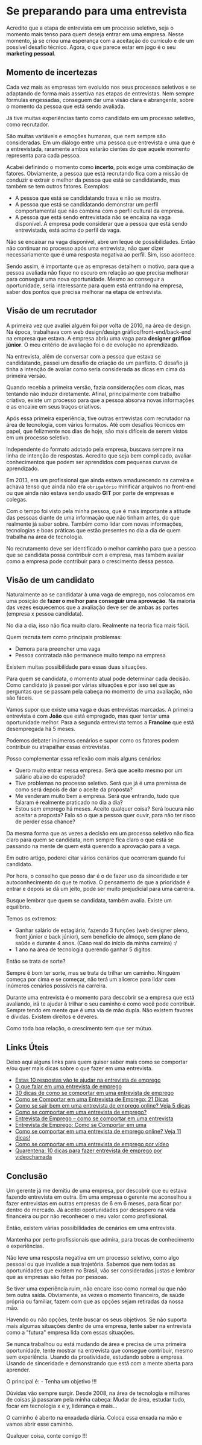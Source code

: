 # Se preparando para uma entrevista

Acredito que a etapa de entrevista em um processo seletivo, seja o momento mais tenso para quem deseja entrar em uma empresa. Nesse momento, já se criou uma esperança com a aceitação do currículo e de um possível desafio técnico. Agora, o que parece estar em jogo é o seu **marketing pessoal**.

## Momento de incertezas

Cada vez mais as empresas tem evoluído nos seus processos seletivos e se adaptando de forma mais assertiva nas etapas de entrevistas. Nem sempre fórmulas engessadas, conseguem dar uma visão clara e abrangente, sobre o momento da pessoa que está sendo avaliada.

Já tive muitas experiências tanto como candidato em um processo seletivo, como recrutador.

São muitas variáveis e emoções humanas, que nem sempre são consideradas. Em um diálogo entre uma pessoa que entrevista e uma que é a entrevistada, raramente ambos estarão cientes do que aquele momento representa para cada pessoa.

Acabei definindo o momento como **incerto**, pois exige uma combinação de fatores. Obviamente, a pessoa que está recrutando fica com a missão de conduzir e extrair o melhor da pessoa que está se candidatando, mas também se tem outros fatores. Exemplos:
 - A pessoa que está se candidatando trava e não se mostra.
 - A pessoa que está se candidatando demonstrar um perfil comportamental que não combina com o perfil cultural da empresa.
 - A pessoa que está sendo entrevistada não se encaixa na vaga disponível. A empresa pode considerar que a pessoa que está sendo entrevistada, está acima do perfil da vaga.

Não se encaixar na vaga disponível, abre um leque de possibilidades. Então não continuar no processo após uma entrevista, não quer dizer necessariamente que é uma resposta negativa ao perfil. Sim, isso acontece.

Sendo assim, é importante que as empresas detalhem o motivo, para que a pessoa avaliada não fique no escuro em relação ao que precisa melhorar para conseguir uma nova oportunidade. Mesmo ao conseguir a oportunidade, seria interessante para quem está entrando na empresa, saber dos pontos que precisa melhorar na etapa de entrevista.

## Visão de um recrutador

A primeira vez que avaliei alguém foi por volta de 2010, na área de design. Na época, trabalhava com web design/design gráfico/front-end/back-end na empresa que estava. A empresa abriu uma vaga para **designer gráfico júnior**. O meu critério de avaliação foi o de evolução no aprendizado. 

Na entrevista, além de conversar com a pessoa que estava se candidatando, passei um desafio de criação de um panfleto. O desafio já tinha a intenção de avaliar como seria considerada as dicas em cima da primeira versão. 

Quando recebia a primeira versão, fazia considerações com dicas, mas tentando não induzir diretamente.
Afinal, principalmente com trabalho criativo, existe um processo para que a pessoa absorva novas informações e as encaixe em seus traços criativos.

Após essa primeira experiência, tive outras entrevistas com recrutador na área de tecnologia, com vários formatos. Até com desafios técnicos em papel, que felizmente nos dias de hoje, são mais difíceis de serem vistos em um processo seletivo. 

Independente do formato adotado pela empresa, buscava sempre ir na linha de intenção de respostas. Acredito que seja bem complicado, avaliar conhecimentos que podem ser aprendidos com pequenas curvas de aprendizado.

Em 2013, era um profissional que ainda estava amadurecendo na carreira e achava tenso que ainda não era `obrigatório` minificar arquivos no front-end ou que ainda não estava sendo usado **GIT** por parte de empresas e colegas.

Com o tempo foi visto pela minha pessoa, que é mais importante a atitude das pessoas diante de uma informação que não tinham antes, do que realmente já saber sobre. Também como lidar com novas informações, tecnologias e boas práticas que estão presentes no dia a dia de quem trabalha na área de tecnologia.

No recrutamento deve ser identificado o melhor caminho para que a pessoa que se candidata possa contribuir com a empresa, mas também avaliar como a empresa pode contribuir para o crescimento dessa pessoa.

## Visão de um candidato

Naturalmente ao se candidatar à uma vaga de emprego, nos colocamos em uma posição de **fazer o melhor para conseguir uma aprovação**. Na maioria das vezes esquecemos que a avaliação deve ser de ambas as partes (empresa x pessoa candidata). 

No dia a dia, isso não fica muito claro. Realmente na teoria fica mais fácil. 

Quem recruta tem como principais problemas:
 - Demora para preencher uma vaga
 - Pessoa contratada não permanece muito tempo na empresa

Existem muitas possibilidade para essas duas situações. 

Para quem se candidata, o momento atual pode determinar cada decisão. Como candidato já passei por várias situações e por isso sei que as perguntas que se passam pela cabeça no momento de uma avaliação, não são fáceis.

Vamos supor que existe uma vaga e duas entrevistas marcadas. A primeira entrevista é com **João** que está empregado, mas quer tentar uma oportunidade melhor. Para a segunda entrevista temos a **Francine** que está desempregada há 5 meses. 

Podemos debater inúmeros cenários e supor como os fatores podem contribuir ou atrapalhar essas entrevistas. 

Posso complementar essa reflexão com mais alguns cenários:

- Quero muito entrar nessa empresa. Será que aceito mesmo por um salário abaixo do esperado?
- Tive problemas no processo seletivo. Será que já é uma premissa de como será depois de dar o aceite da proposta?
- Me venderam muito bem a empresa. Será que entrando, tudo que falaram é realmente praticado no dia a dia?
- Estou sem emprego há meses. Aceito qualquer coisa? Será loucura não aceitar a proposta? Falo só o que a pessoa quer ouvir, para não ter risco de perder essa chance?

Da mesma forma que as vezes a decisão em um processo seletivo não fica claro para quem se candidata, nem sempre fica claro o que está se passando na mente de quem está querendo a aprovação para a vaga.

Em outro artigo, poderei citar vários cenários que ocorreram quando fui candidato.

Por hora, o conselho que posso dar é o de fazer uso da sinceridade e ter autoconhecimento do que te motiva. O pensamento de que a prioridade é entrar e depois se dá um jeito, pode ser muito prejudicial para uma carreira.

Busque lembrar que quem se candidata, também avalia. Existe um equilíbrio.

Temos os extremos:

- Ganhar salário de estagiário, fazendo 3 funções (web designer pleno, front júnior e back júnior), sem beneficio de almoço, sem plano de saúde e durante 4 anos. (Caso real do início da minha carreira) :/
- 1 ano na área de tecnologia querendo ganhar 5 digitos.

Então se trata de sorte? 

Sempre é bom ter sorte, mas se trata de trilhar um caminho. Ninguém começa por cima e se começar, não terá um alicerce para lidar com inúmeros cenários possíveis na carreira.

Durante uma entrevista é o momento para descobrir se a empresa que está avaliando, irá te ajudar à trilhar o seu caminho e como você pode contribuir. Sempre tendo em mente que é uma via de mão dupla. Não existem favores e dívidas. Existem direitos e deveres. 

Como toda boa relação, o crescimento tem que ser mútuo.

## Links Úteis

Deixo aqui alguns links para quem quiser saber mais como se comportar e/ou quer mais dicas sobre o que fazer em uma entrevista.

- [Estas 10 respostas vão te ajudar na entrevista de emprego](https://exame.com/carreira/estas-10-respostas-vao-te-ajudar-na-entrevista-de-emprego/)
- [O que falar em uma entrevista de emprego](https://www.guiadacarreira.com.br/carreira/emprego/o-que-falar-em-uma-entrevista-de-emprego/)
- [30 dicas de como se comportar em uma entrevista de emprego](https://zety.com/br/blog/como-se-comportar-em-uma-entrevista-de-emprego)
- [Como se Comportar em uma Entrevista de Emprego: 21 Dicas](https://www.sbcoaching.com.br/como-se-comportar-em-uma-entrevista-de-emprego/)
- [Como se sair bem em uma entrevista de emprego online? Veja 5 dicas](https://youtu.be/tJp-XsGdxIE)
- [Como se comportar em uma entrevista de emprego?](https://www.todacarreira.com/como-se-comportar-numa-entrevista-de-emprego/)
- [Entrevista de Emprego – como se comportar em uma entrevista](https://www.pravaler.com.br/entrevista-de-emprego-como-se-comportar-em-uma-entrevista/)
- [Entrevista de Emprego: Como se Comportar em uma](https://www.upperbag.com.br/como-se-comportar-em-uma-entrevista-de-emprego/)
- [Como se comportar em uma entrevista de emprego online? Veja 11 dicas!](https://www.uniacademia.edu.br/blog/entrevista-de-emprego-online)
- [Como se comportar em uma entrevista de emprego por vídeo](https://talentoincluir.com.br/candidatos/como-se-comportar-em-uma-entrevista-de-emprego-por-video/)
- [Quarentena: 10 dicas para fazer entrevista de emprego por videochamada](https://www.catolicasc.org.br/blog/como-fazer-entrevista-online/)

## Conclusão

Um gerente já me demitiu de uma empresa, por descobrir que eu estava fazendo entrevista em outra. Em uma empresa o gerente me aconselhou a fazer entrevistas em outras empresas de 6 em 6 meses, para ficar por dentro do mercado.
Já aceitei oportunidades por desespero na vida financeira ou por não reconhecer o meu valor como profissional.

Então, existem várias possibilidades de cenários em uma entrevista. 

Mantenha por perto profissionais que admira, para trocas de conhecimento e experiências.

Não leve uma resposta negativa em um processo seletivo, como algo pessoal ou que invalide a sua trajetória. Sabemos que nem todas as oportunidades que existem no Brasil, vão ser consideradas justas e lembrar que as empresas são feitas por pessoas. 

Se tiver uma experiência ruim, não encare isso como normal ou que não tem outra saída. Obviamente, as vezes o momento financeiro, de saúde própria ou familiar, fazem com que as opções sejam retiradas da nossa mão.

Havendo ou não opções, tente buscar os seus objetivos. Se não suporta mais algumas situações dentro de uma empresa, tente saber na entrevista como a "futura" empresa lida com essas situações. 

Se nunca trabalhou ou está mudando de área e precisa de uma primeira oportunidade, tente mostrar na entrevista que consegue contribuir, mesmo sem experiência. Usando da proatividade, estudando sobre a empresa. Usando de sinceridade e demonstrando que está com a mente aberta para aprender.

O principal é: - Tenha um objetivo !!!

Dúvidas vão sempre surgir.
Desde 2008, na área de tecnologia e milhares de coisas já passaram pela minha cabeça: Mudar de área, estudar tudo, focar em tecnologia x e y, liderança e mais... 

O caminho é aberto na enxadada diária. Coloca essa enxada na mão e vamos abrir esse caminho.

Qualquer coisa, conte comigo !!!